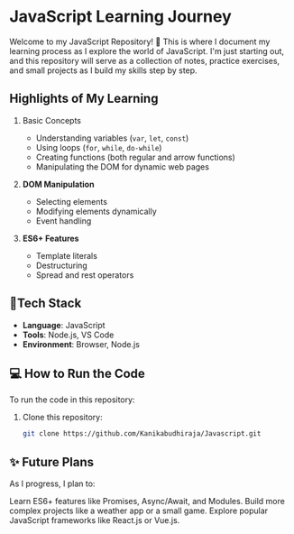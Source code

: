 
#  JavaScript Learning Journey 

Welcome to my JavaScript Repository! 🎉 This is where I document my learning process as I explore the world of JavaScript. I'm just starting out, and this repository will serve as a collection of notes, practice exercises, and small projects as I build my skills step by step. 


##  Highlights of My Learning
1. Basic Concepts  
   - Understanding variables (`var`, `let`, `const`)  
   - Using loops (`for`, `while`, `do-while`)  
   - Creating functions (both regular and arrow functions)  
   - Manipulating the DOM for dynamic web pages 
2. **DOM Manipulation**  
   - Selecting elements  
   - Modifying elements dynamically  
   - Event handling  

3. **ES6+ Features**  
   - Template literals  
   - Destructuring  
   - Spread and rest operators 

## 🔧Tech Stack
- **Language**: JavaScript  
- **Tools**: Node.js, VS Code  
- **Environment**: Browser, Node.js  


## 💻 How to Run the Code
To run the code in this repository:
1. Clone this repository:  
   ```bash
   git clone https://github.com/Kanikabudhiraja/Javascript.git


## ✨ Future Plans

As I progress, I plan to:

Learn ES6+ features like Promises, Async/Await, and Modules.
Build more complex projects like a weather app or a small game.
Explore popular JavaScript frameworks like React.js or Vue.js.



